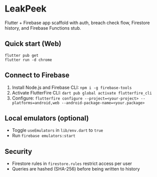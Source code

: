 # LeakPeek

Flutter + Firebase app scaffold with auth, breach check flow, Firestore history, and Firebase Functions stub.

## Quick start (Web)

```
flutter pub get
flutter run -d chrome
```

## Connect to Firebase

1. Install Node.js and Firebase CLI: `npm i -g firebase-tools`
2. Activate FlutterFire CLI: `dart pub global activate flutterfire_cli`
3. Configure: `flutterfire configure --project=<your-project> --platforms=android,web --android-package-name=<your.package>`

## Local emulators (optional)

- Toggle `useEmulators` in `lib/env.dart` to `true`
- Run `firebase emulators:start`

## Security

- Firestore rules in `firestore.rules` restrict access per user
- Queries are hashed (SHA-256) before being written to history
